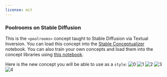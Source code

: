 ```yaml
---
license: mit
---
```

### Poolrooms on Stable Diffusion
This is the `<poolrooms>` concept taught to Stable Diffusion via Textual Inversion. You can load this concept into the [Stable Conceptualizer](https://colab.research.google.com/github/huggingface/notebooks/blob/main/diffusers/stable_conceptualizer_inference.ipynb) notebook. You can also train your own concepts and load them into the concept libraries using [this notebook](https://colab.research.google.com/github/huggingface/notebooks/blob/main/diffusers/sd_textual_inversion_training.ipynb).

Here is the new concept you will be able to use as a `style`:
![<poolrooms> 0](https://huggingface.co/sd-concepts-library/poolrooms/resolve/main/concept_images/0.jpeg)
![<poolrooms> 1](https://huggingface.co/sd-concepts-library/poolrooms/resolve/main/concept_images/3.jpeg)
![<poolrooms> 2](https://huggingface.co/sd-concepts-library/poolrooms/resolve/main/concept_images/4.jpeg)
![<poolrooms> 3](https://huggingface.co/sd-concepts-library/poolrooms/resolve/main/concept_images/1.jpeg)
![<poolrooms> 4](https://huggingface.co/sd-concepts-library/poolrooms/resolve/main/concept_images/2.jpeg)

